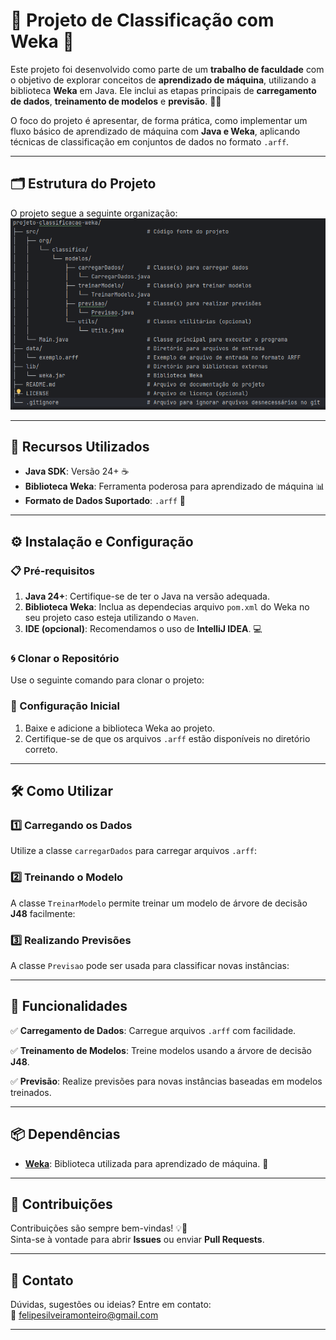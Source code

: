 # 🌟 Projeto de Classificação com Weka 🌟
Este projeto foi desenvolvido como parte de um **trabalho de faculdade** com o objetivo de explorar conceitos de **aprendizado de máquina**, utilizando a biblioteca **Weka** em Java. Ele inclui as etapas principais de **carregamento de dados**, **treinamento de modelos** e **previsão**. 🧠✨

O foco do projeto é apresentar, de forma prática, como implementar um fluxo básico de aprendizado de máquina com **Java e Weka**, aplicando técnicas de classificação em conjuntos de dados no formato `.arff`.



---

## 🗂️ Estrutura do Projeto

O projeto segue a seguinte organização:
![img.png](img.png)

---

## 🚀 Recursos Utilizados

- **Java SDK**: Versão 24+ ☕
- **Biblioteca Weka**: Ferramenta poderosa para aprendizado de máquina 📊
- **Formato de Dados Suportado**: `.arff` 📄

---

## ⚙️ Instalação e Configuração

### 📋 Pré-requisitos

1. **Java 24+**: Certifique-se de ter o Java na versão adequada.
2. **Biblioteca Weka**: Inclua as dependecias arquivo `pom.xml` do Weka no seu projeto caso esteja utilizando o `Maven`.
3. **IDE (opcional)**: Recomendamos o uso de **IntelliJ IDEA**. 💻

### 🌀 Clonar o Repositório

Use o seguinte comando para clonar o projeto:


### 🔧 Configuração Inicial

1. Baixe e adicione a biblioteca Weka ao projeto.
2. Certifique-se de que os arquivos `.arff` estão disponíveis no diretório correto.

---

## 🛠️ Como Utilizar

### 1️⃣ **Carregando os Dados**
Utilize a classe `carregarDados` para carregar arquivos `.arff`:


### 2️⃣ **Treinando o Modelo**
A classe `TreinarModelo` permite treinar um modelo de árvore de decisão **J48** facilmente:


### 3️⃣ **Realizando Previsões**
A classe `Previsao` pode ser usada para classificar novas instâncias:


---

## 🌟 Funcionalidades

✅ **Carregamento de Dados**:
Carregue arquivos `.arff` com facilidade.

✅ **Treinamento de Modelos**:
Treine modelos usando a árvore de decisão **J48**.

✅ **Previsão**:
Realize previsões para novas instâncias baseadas em modelos treinados.

---

## 📦 Dependências

- **[Weka](https://www.cs.waikato.ac.nz/ml/weka/)**: Biblioteca utilizada para aprendizado de máquina. 📘

---


## 🤝 Contribuições

Contribuições são sempre bem-vindas! 💡🤗  
Sinta-se à vontade para abrir **Issues** ou enviar **Pull Requests**.

---

## 📧 Contato

Dúvidas, sugestões ou ideias? Entre em contato:  
📩 [felipesilveiramonteiro@gmail.com](felipesilveiramonteiro@gmail.com)

---
